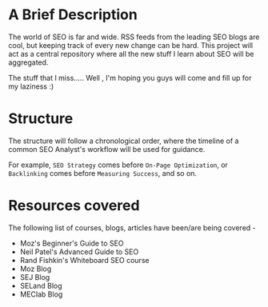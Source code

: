 # A Brief Description
The world of SEO is far and wide. RSS feeds from the leading SEO blogs are cool, but keeping track of every new change can be hard. This project will act as a central repository where all the new stuff I learn about SEO will be aggregated.

The stuff that I miss..... Well , I'm hoping you guys will come and fill up for my laziness :)

# Structure
The structure will follow a chronological order, where the timeline of a common SEO Analyst's workflow will be used for guidance. 

For example, `SEO Strategy` comes before `On-Page Optimization`, or `Backlinking` comes before `Measuring Success`, and so on.

# Resources covered
The following list of courses, blogs, articles have been/are being covered - 

* Moz's Beginner's Guide to SEO
* Neil Patel's Advanced Guide to SEO
* Rand Fishkin's Whiteboard SEO course
* Moz Blog
* SEJ Blog
* SELand Blog
* MEClab Blog